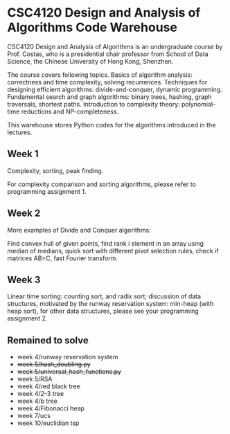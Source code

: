 # CSC4120 Design and Analysis of Algorithms Code Warehouse

CSC4120 Design and Analysis of Algorithms is an undergraduate course by Prof. Costas, who is a presidential chair professor from School of Data Science, the Chinese University of Hong Kong, Shenzhen. 

The course covers following topics. Basics of algorithm analysis: correctness and time complexity, solving recurrences. Techniques for designing efficient algorithms: divide-and-conquer, dynamic programming. Fundamental search and graph algorithms: binary trees, hashing, graph traversals, shortest paths. Introduction to complexity theory: polynomial-time reductions and NP-completeness.

This warehouse stores Python codes for the algorithms introduced in the lectures. 

## Week 1
Complexity, sorting, peak finding.

For complexity comparison and sorting algorithms, please refer to programming assignment 1.


## Week 2
More examples of Divide and Conquer algorithms:

Find convex hull of given points, find rank i element in an array using median of medians, quick sort with different pivot selection rules, check if matrices AB=C, fast Fourier transform. 


## Week 3
Linear time sorting: counting sort, and radix sort; discussion of data structures, motivated by the runway reservation system: min-heap (with heap sort), for other data structures, please see your programming assignment 2.



## Remained to solve
* week 4/runway reservation system
* ~~week 5/hash_doubling.py~~
* ~~week 5/universal_hash_functions.py~~
* week 5/RSA
* week 4/red black tree
* week 4/2-3 tree
* week 4/b tree
* week 4/Fibonacci heap
* week 7/ucs
* week 10/euclidian tsp
